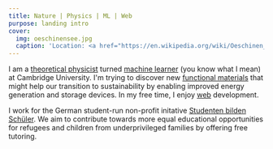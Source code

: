```yaml
---
title: Nature | Physics | ML | Web
purpose: landing intro
cover:
  img: oeschinensee.jpg
  caption: 'Location: <a href="https://en.wikipedia.org/wiki/Oeschinen_Lake">Oeschinen Lake</a>'
---
```


I am a [theoretical physicist](/physics) turned [machine learner](/ml) (you know what I mean) at Cambridge University. I'm trying to discover new [functional materials](https://www.quora.com/What-are-the-functional-materials) that might help our transition to sustainability by enabling improved energy generation and storage devices. In my free time, I enjoy [web](/web) development.

I work for the German student-run non-profit initative [Studenten bilden Schüler](https://studenten-bilden-schueler.de/bundesvorstand). We aim to contribute towards more equal educational opportunities for refugees and children from underprivileged families by offering free tutoring.
